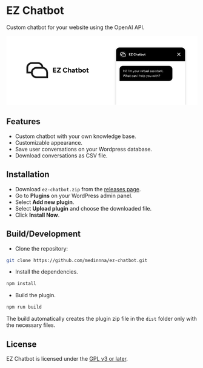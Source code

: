 # EZ Chatbot

Custom chatbot for your website using the OpenAI API.

![EZ Chatbot](./banner.png)

## Features

- Custom chatbot with your own knowledge base.
- Customizable appearance.
- Save user conversations on your Wordpress database.
- Download conversations as CSV file.

## Installation

- Download `ez-chatbot.zip` from the [releases page](https://github.com/medinnna/ez-chatbot/releases).
- Go to **Plugins** on your WordPress admin panel.
- Select **Add new plugin**.
- Select **Upload plugin** and choose the downloaded file.
- Click **Install Now**.

## Build/Development

- Clone the repository:

```sh
git clone https://github.com/medinnna/ez-chatbot.git
```

- Install the dependencies.

```sh
npm install
```

- Build the plugin.

```sh
npm run build
```

The build automatically creates the plugin zip file in the `dist` folder only with the necessary files.

## License

EZ Chatbot is licensed under the [GPL v3 or later](https://www.gnu.org/licenses/gpl-3.0.html).
